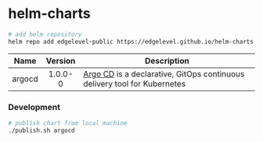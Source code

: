 # helm-charts

```bash
# add helm repository
helm repo add edgelevel-public https://edgelevel.github.io/helm-charts
```

| Name | Version | Description |
| ---- |:-------:| ----------- |
| argocd | 1.0.0-0 | [Argo CD](https://argoproj.github.io/argo-cd/) is a declarative, GitOps continuous delivery tool for Kubernetes |

### Development

```bash
# publish chart from local machine
./publish.sh argocd
```
